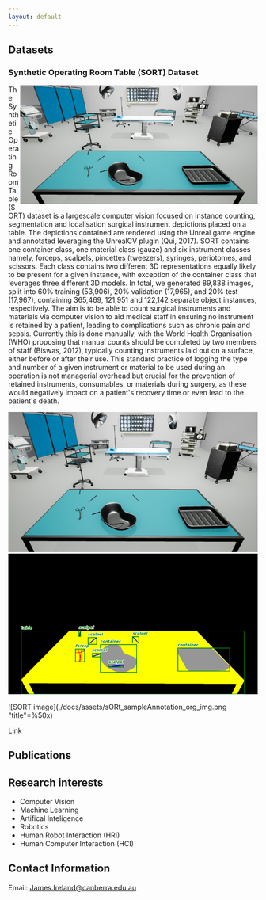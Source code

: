 ```yaml
---
layout: default
---
```


## Datasets
### Synthetic Operating Room Table (SORT) Dataset
<img align="right" width="480" height="240" src="./docs/assets/sORt_sampleAnnotation_org_img.png">
The Synthetic Operating Room Table (SORT) dataset is a largescale computer vision focused on instance counting, segmentation and localisation surgical instrument depictions placed on a table. 
  The depictions contained are rendered using the Unreal game engine and annotated leveraging the UnrealCV plugin (Qui, 2017). 
  SORT contains one container class, one material class (gauze) and six instrument classes namely, forceps, scalpels, pincettes (tweezers), syringes, periotomes, and scissors. 
  Each class contains two different 3D representations equally likely to be present for a given instance, with exception of the container class that leverages three different 3D models. 
  In total, we generated 89,838 images, split into 60% training (53,906), 20% validation (17,965), and 20% test (17,967), containing 365,469, 121,951 and 122,142 separate object instances, respectively. 
  The aim is to be able to count surgical instruments and materials via computer vision to aid medical staff in ensuring no instrument is retained by a patient, leading to complications such as chronic pain and sepsis. 
  Currently this is done manually, with the World Health Organisation (WHO) proposing that manual counts should be completed by two members of staff (Biswas, 2012), typically counting instruments laid out on a surface, either before or after their use. 
  This standard practice of logging the type and number of a given instrument or material to be used during an operation is not managerial overhead but crucial for the prevention of retained instruments, consumables, or materials during surgery, as these would negatively impact on a patient's recovery time or even lead to the patient's death. 
 
 
 ![SORT image](./docs/assets/sORt_sampleAnnotation_org_img.png)
 ![SORT annotations](./docs/assets/sORt_sampleAnnotation_BB_segMask_lbls.png) 
 
 ![SORT image](./docs/assets/sORt_sampleAnnotation_org_img.png "title"=%50x)
 
 
 
 
 
 
<a href="https://james-ireland.github.io/Datasets">Link</a>

## Publications

## Research interests  
* Computer Vision 
* Machine Learning 
* Artifical Inteligence  
* Robotics
* Human Robot Interaction (HRI) 
* Human Computer Interaction (HCI) 

## Contact Information
Email: James.Ireland@canberra.edu.au

